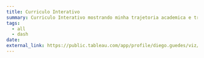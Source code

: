 ```yaml
---
title: Curriculo Interativo
summary: Curriculo Interativo mostrando minha trajetoria academica e trabalhista.
tags:
  - all
  - dash
date: 
external_link: https://public.tableau.com/app/profile/diego.guedes/viz/InteractiveResumePT-BR/CurrculoInterativo
---
```

